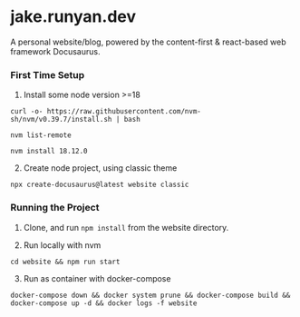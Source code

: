 # jake.runyan.dev
A personal website/blog, powered by the content-first &amp; react-based web framework Docusaurus.

### First Time Setup

1. Install some node version >=18

`curl -o- https://raw.githubusercontent.com/nvm-sh/nvm/v0.39.7/install.sh | bash`

`nvm list-remote`

`nvm install 18.12.0`

2. Create node project, using classic theme

`npx create-docusaurus@latest website classic`

### Running the Project

1. Clone, and run `npm install` from the website directory.

2. Run locally with nvm

`cd website && npm run start`

3. Run as container with docker-compose

`docker-compose down && docker system prune && docker-compose build && docker-compose up -d && docker logs -f website`
